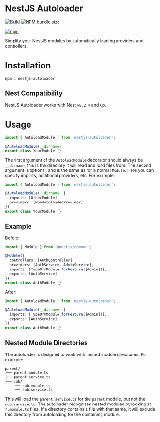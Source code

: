 # NestJS Autoloader

[![Build](https://github.com/LucaScorpion/nestjs-autoloader/actions/workflows/build.yml/badge.svg)](https://github.com/LucaScorpion/nestjs-autoloader/actions/workflows/build.yml)
[![NPM bundle size](https://img.shields.io/bundlephobia/min/nestjs-autoloader)](https://www.npmjs.com/package/nestjs-autoloader)

[![npm](https://npmbadge.com/npm/nestjs-autoloader)](https://www.npmjs.com/package/nestjs-autoloader)

Simplify your NestJS modules by automatically loading providers and controllers.

# Installation

```shell
npm i nestjs-autoloader
```

## Nest Compatibility

NestJS Autoloader works with Nest `v8.2.4` and up.

# Usage

```typescript
import { AutoloadModule } from 'nestjs-autoloader';

@AutoloadModule(__dirname)
export class YourModule {}
```

The first argument of the `AutoloadModule` decorator should always be `__dirname`,
this is the directory it will read and load files from.
The second argument is optional, and is the same as for a normal `Module`.
Here you can specify imports, additional providers, etc.
For example:

```typescript
import { AutoloadModule } from 'nestjs-autoloader';

@AutoloadModule(__dirname, {
  imports: [OtherModule],
  providers: [NonAutoloadedProvider]
})
export class YourModule {}
```

## Example

Before:

```typescript
import { Module } from '@nestjs/common';

@Module({
  controllers: [AuthController],
  providers: [AuthService, AdminService],
  imports: [TypeOrmModule.forFeature([Admin])],
  exports: [AuthService],
})
export class AuthModule {}
```

After:

```typescript
import { AutoloadModule } from 'nestjs-autoloader';

@AutoloadModule(__dirname, {
  imports: [TypeOrmModule.forFeature([Admin])],
  exports: [AuthService],
})
export class AuthModule {}
```

## Nested Module Directories

The autoloader is designed to work with nested module directories.
For example:

```
parent/
├── parent.module.ts
├── parent.service.ts
└── sub/
    ├── sub.module.ts
    └── sub.service.ts
```

This will load the `parent.service.ts` for the `parent` module,
but not the `sub.service.ts`.
The autoloader recognises nested modules by looking at `*.module.ts` files.
If a directory contains a file with that name,
it will exclude this directory from autoloading for the containing module.
